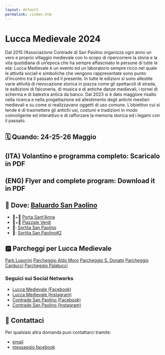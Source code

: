 ```yaml
---
layout: default
permalink: /index.htm
---
```

# Lucca Medievale 2024

Dal 2015 l’Associazione Contrade di San Paolino organizza ogni anno un vero e proprio villaggio medievale con lo scopo di ripercorrere la storia e la vita quotidiana di un’epoca che ha sempre affascinato le persone di tutte le età: Lucca Medievale è un evento ed un laboratorio sempre ricco nel quale le attività sociali e simboliche che vengono rappresentate sono punto d’incontro tra il passato ed il presente. In tutte le edizioni si sono allestite varie attività di rievocazione storica in piazza come gli spettacoli di strada, le esibizioni di falconeria, di musica e di antiche danze medievali, i tornei di scherma e di balestra antica da banco. Dal 2023 si è dato maggiore risalto nella ricerca e nella progettazione ed allestimento degli antichi mestieri medievali e su come si realizzavano oggetti di uso comune. L’obiettivo cui si tende è di trasmettere gli antichi usi, costumi e tradizioni in modo coinvolgente ed interattivo e di rafforzare la memoria storica ed i legami con il passato.

## 🗓 Quando: **24-25-26 Maggio**

## (ITA) Volantino e programma completo: Scaricalo in PDF

## (ENG) Flyer and complete program: Download it in PDF

## 🧭️ Dove: [**Baluardo San Paolino**](https://maps.app.goo.gl/UVu3qwxAdJ3uoZr37)

* 🚶+🚗 [Porta Sant'Anna](https://maps.app.goo.gl/gMECkDkyvaU3p2Uv6)
* 🚶+🚗 [Piazzale Verdi](https://maps.app.goo.gl/cKN4k8NMrshd3NKW8)
* 🚶: [Sortita San Paolino](https://maps.app.goo.gl/NXDXDiir4wZLbpdz9)
* 🚶: [Sortita San Paolino#2](https://maps.app.goo.gl/Tf6WBoBmj7a7bJ6J8)

## 🅿️ Parcheggi per Lucca Medievale

[Park Luporini](https://maps.app.goo.gl/Y3PmDFMk6yme4NFt6)
[Parcheggio Aldo Moro](https://maps.app.goo.gl/ENJntkJHrtV33wbN9)
[Parcheggio S. Donato](https://maps.app.goo.gl/XUan5BYvM5qEhL6B8)
[Parcheggio Carducci](https://maps.app.goo.gl/KokdSqArV8RPE1oD7)
[Parcheggio Palatucci](https://maps.app.goo.gl/CFDzdLJZJJLVRXVB6)

### Seguici sui Social Networks

* [Lucca Medievale (Facebook)](https://www.facebook.com/luccamedievale/)
* [Lucca Medievale (Instagram)](https://www.instagram.com/luccamedievale/)
* [Contrade San Paolino (Facebook)](https://www.facebook.com/consanpaolino)
* [Contrade San Paolino (Instagram)](https://www.instagram.com/consanpaolino/)

## 📯 Contattaci

Per qualsiasi altra domanda puoi contattarci tramite:

* [email](mailto:luccamedievale@consanpaolino.org)
* [messaggio facebook](https://www.facebook.com/luccamedievale/)
